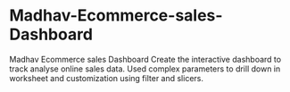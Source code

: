 # Madhav-Ecommerce-sales-Dashboard

Madhav Ecommerce sales Dashboard 
Create the interactive dashboard to track analyse online sales data. 
Used complex parameters to drill down in worksheet and customization using filter and slicers.
